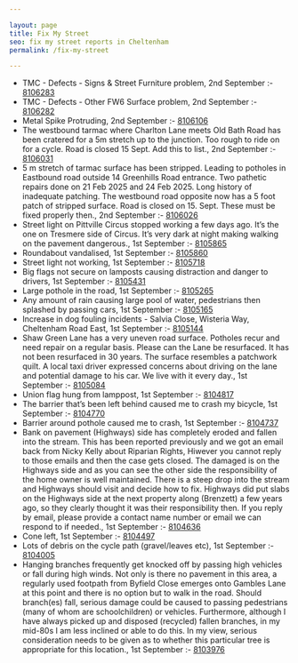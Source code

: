 ```yaml
---

layout: page
title: Fix My Street
seo: fix my street reports in Cheltenham
permalink: /fix-my-street

---
```


<!-- fix_marker starts -->

- TMC - Defects - Signs & Street Furniture problem, 2nd September :- [8106283](https://www.fixmystreet.com/report/8106283)
- TMC - Defects - Other FW6  Surface problem, 2nd September :- [8106282](https://www.fixmystreet.com/report/8106282)
- Metal Spike Protruding, 2nd September :- [8106106](https://www.fixmystreet.com/report/8106106)
- The westbound tarmac where Charlton Lane meets Old Bath Road has been cratered for a 5m stretch up to the junction. Too rough to ride on for a cycle. Road is closed 15 Sept. Add this to list., 2nd September :- [8106031](https://www.fixmystreet.com/report/8106031)
- 5 m stretch of tarmac surface has been stripped. Leading to potholes in Eastbound road outside 14 Greenhills Road entrance. Two pathetic repairs done on 21 Feb 2025 and 24 Feb 2025. Long history of inadequate patching. The westbound road opposite now has a 5 foot patch of stripped surface. Road is closed on 15. Sept. These must be fixed properly then., 2nd September :- [8106026](https://www.fixmystreet.com/report/8106026)
- Street light on Pittville Circus stopped working a few days ago. It’s the one on Tresmere side of Circus. It’s very dark at night making walking on the pavement dangerous., 1st September :- [8105865](https://www.fixmystreet.com/report/8105865)
- Roundabout vandalised, 1st September :- [8105860](https://www.fixmystreet.com/report/8105860)
- Street light not working, 1st September :- [8105718](https://www.fixmystreet.com/report/8105718)
- Big flags not secure on lamposts causing distraction and danger to drivers, 1st September :- [8105431](https://www.fixmystreet.com/report/8105431)
- Large pothole in the road, 1st September :- [8105265](https://www.fixmystreet.com/report/8105265)
- Any amount of rain causing large pool of water, pedestrians then splashed by passing cars, 1st September :- [8105165](https://www.fixmystreet.com/report/8105165)
- Increase in dog fouling incidents - Salvia Close, Wisteria Way, Cheltenham Road East, 1st September :- [8105144](https://www.fixmystreet.com/report/8105144)
- Shaw Green Lane has a very uneven road surface. Potholes recur and need repair on a regular basis. Please can the Lane be resurfaced. It has not been resurfaced in 30 years. The surface resembles a patchwork quilt. A local taxi driver expressed concerns about driving on the lane and potential damage to his car. We live with it every day., 1st September :- [8105084](https://www.fixmystreet.com/report/8105084)
- Union flag hung from lamppost, 1st September :- [8104817](https://www.fixmystreet.com/report/8104817)
- The barrier that’s been left behind caused me to crash my bicycle, 1st September :- [8104770](https://www.fixmystreet.com/report/8104770)
- Barrier around pothole caused me to crash, 1st September :- [8104737](https://www.fixmystreet.com/report/8104737)
- Bank on pavement (Highways) side has completely eroded and fallen into the stream. This has been reported previously and we got an email back from Nicky Kelly about Riparian Rights, Hiwever you cannot reply to those emails and then the case gets closed. The damaged is on the Highways side and as you can see the other side the responsibility of the home owner is well maintained. There is a steep drop into the stream and Highways should visit and decide how to fix. Highways did put slabs on the Highways side at the next property along (Brenzett) a few years ago, so they clearly thought it was their responsibility then. If you reply by email, please provide a contact name number or email we can respond to if needed., 1st September :- [8104636](https://www.fixmystreet.com/report/8104636)
- Cone left, 1st September :- [8104497](https://www.fixmystreet.com/report/8104497)
- Lots of debris on the cycle path (gravel/leaves etc), 1st September :- [8104005](https://www.fixmystreet.com/report/8104005)
- Hanging branches frequently get knocked off by passing high vehicles or fall during high winds. Not only is there no pavement in this area, a regularly used footpath from Byfield Close emerges onto Gambles Lane at this point and there is no option but to walk in the road. Should branch(es) fall, serious damage could be caused to passing pedestrians (many of whom are schoolchildren) or vehicles. Furthermore, although I have always picked up and disposed (recycled) fallen branches, in my mid-80s I am less inclined or able to do this. In my view, serious consideration needs to be given as to whether this particular tree is appropriate for this location., 1st September :- [8103976](https://www.fixmystreet.com/report/8103976)

<!-- fix_marker ends -->